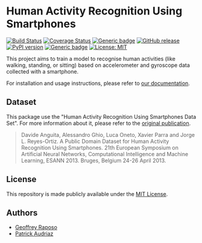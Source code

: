 # Human Activity Recognition Using Smartphones

[![Build Status](https://travis-ci.org/patrickaudriaz/mini-project.svg?branch=master)](https://travis-ci.org/patrickaudriaz/mini-project)
[![Coverage Status](https://coveralls.io/repos/github/patrickaudriaz/mini-project/badge.svg)](https://coveralls.io/github/patrickaudriaz/mini-project)
[![Generic badge](https://img.shields.io/badge/doc-latest-orange.svg)](https://patrickaudriaz.github.io/mini-project/)
[![GitHub release](https://img.shields.io/github/v/release/patrickaudriaz/mini-project)](https://github.com/patrickaudriaz/mini-project/releases/latest)
[![PyPI version](https://badge.fury.io/py/rrgp.svg)](https://badge.fury.io/py/rrgp)
[![Generic badge](https://img.shields.io/badge/github-project-purple.svg)](https://github.com/patrickaudriaz/mini-project)
[![License: MIT](https://img.shields.io/badge/License-MIT-red.svg)](https://opensource.org/licenses/MIT)


This project aims to train a model to recognise human activities (like walking, 
standing, or sitting) based on accelerometer and gyroscope data collected with 
a smartphone.

For installation and usage instructions, please refer to 
[our documentation](https://patrickaudriaz.github.io/mini-project/).

## Dataset

This package use the "Human Activity Recognition Using Smartphones Data Set".
For more information about it, please refer to the 
[original publication](https://archive.ics.uci.edu/ml/datasets/human+activity+recognition+using+smartphones).

> Davide Anguita, Alessandro Ghio, Luca Oneto, Xavier Parra and Jorge L. Reyes-Ortiz. A Public Domain Dataset for Human Activity Recognition Using Smartphones. 21th European Symposium on Artificial Neural Networks, Computational Intelligence and Machine Learning, ESANN 2013. Bruges, Belgium 24-26 April 2013.

## License

This repository is made publicly available under the [MIT License](https://opensource.org/licenses/MIT).

## Authors 
- [Geoffrey Raposo](https://github.com/ge0ra)
- [Patrick Audriaz](https://patrick-audriaz.com/)
